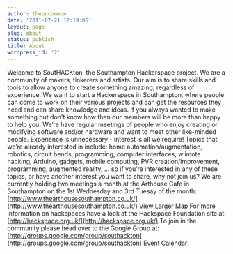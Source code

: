 ```yaml
---
author: theuncommon
date: '2011-07-21 12:19:06'
layout: page
slug: about
status: publish
title: About
wordpress_id: '2'
---
```


Welcome to SoutHACKton, the Southampton Hackerspace project. We are a
community of makers, tinkerers and artists. Our aim is to share skills
and tools to allow anyone to create something amazing, regardless of
experience. We want to start a Hackerspace in Southampton, where people
can come to work on their various projects and can get the resources
they need and can share knowledge and ideas. If you always wanted to
make something but don't know how then our members will be more than
happy to help you. We’re have regular meetings of people who enjoy
creating or modifying software and/or hardware and want to meet other
like-minded people. Experience is unnecessary - interest is all we
require! Topics that we’re already interested in include: home
automation/augmentation, robotics, circuit bends, programming, computer
interfaces, wiimote hacking, Arduino, gadgets, mobile computing, PVR
creation/improvement, programming, augmented reality, … so if you’re
interested in any of these topics, or have another interest you want to
share, why not join us? We are currently holding two meetings a month at
the Arthouse Cafe in Southampton on the 1st Wednesday and 3rd Tuesay of
the month:
[http://www.thearthousesouthampton.co.uk/](http://www.thearthousesouthampton.co.uk/)
[View Larger
Map](http://maps.google.co.uk/maps?f=q&source=embed&hl=en&geocode=&q=the+arthouse+cafe,+southampton&aq=&sll=50.907644,-1.404238&sspn=0.003126,0.008256&ie=UTF8&hq=the+arthouse+cafe,&hnear=Southampton,+United+Kingdom&ll=50.909046,-1.404459&spn=0.012502,0.033023&t=h&z=14&iwloc=A&cid=3323037071216817675)
For more information on hackspaces have a look at the Hackspace
Foundation site at: [http://hackspace.org.uk/](http://hackspace.org.uk/)
To join in the community please head over to the Google Group at:
[http://groups.google.com/group/southackton](http://groups.google.com/group/southackton)
Event Calendar:
